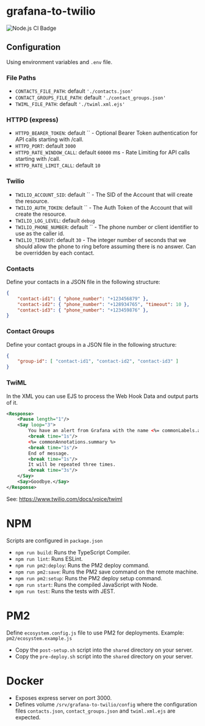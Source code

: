 # grafana-to-twilio

![Node.js CI Badge](https://github.com/michaelshof/grafana-to-twilio/actions/workflows/node.js.yml/badge.svg)

## Configuration

Using environment variables and `.env` file.

### File Paths

- `CONTACTS_FILE_PATH`: default `'./contacts.json'`
- `CONTACT_GROUPS_FILE_PATH`: default `'./contact_groups.json'`
- `TWIML_FILE_PATH`: default `'./twiml.xml.ejs'`

### HTTPD (express)

- `HTTPD_BEARER_TOKEN`: default `` - Optional Bearer Token authentication for API calls starting with /call.
- `HTTPD_PORT`: default `3000`
- `HTTPD_RATE_WINDOW_CALL`: default `60000` ms - Rate Limiting for API calls starting with /call.
- `HTTPD_RATE_LIMIT_CALL`: default `10`

### Twilio

- `TWILIO_ACCOUNT_SID`: default `` - The SID of the Account that will create the resource.
- `TWILIO_AUTH_TOKEN`: default `` - The Auth Token of the Account that will create the resource.
- `TWILIO_LOG_LEVEL`: default `debug`
- `TWILIO_PHONE_NUMBER`: default `` - The phone number or client identifier to use as the caller id.
- `TWILIO_TIMEOUT`: default `30` - The integer number of seconds that we should allow the phone to ring before assuming there is no answer. Can be overridden by each contact.

### Contacts

Define your contacts in a JSON file in the following structure:

```json
{
    "contact-id1": { "phone_number": "+123456879" },
    "contact-id2": { "phone_number": "+128934765", "timeout": 10 },
    "contact-id3": { "phone_number": "+123459876" },
}
```

### Contact Groups

Define your contact groups in a JSON file in the following structure:

```json
{
    "group-id": [ "contact-id1", "contact-id2", "contact-id3" ]
}
```

### TwiML

In the XML you can use EJS to process the Web Hook Data and output parts of it.

```xml
<Response>
	<Pause length="1"/>
	<Say loop="3">
		You have an alert from Grafana with the name <%= commonLabels.alertname %>. Message:
		<break time="1s"/>
		<%= commonAnnotations.summary %>
		<break time="1s"/>
		End of message.
		<break time="1s"/>
		It will be repeated three times.
		<break time="3s"/>
	</Say>
	<Say>Goodbye.</Say>
</Response>
```

See: https://www.twilio.com/docs/voice/twiml

# NPM

Scripts are configured in `package.json`

* `npm run build`: Runs the TypeScript Compiler.
* `npm run lint`: Runs ESLint.
* `npm run pm2:deploy`: Runs the PM2 deploy command.
* `npm run pm2:save`: Runs the PM2 save command on the remote machine.
* `npm run pm2:setup`: Runs the PM2 deploy setup command.
* `npm run start`: Runs the compiled JavaScript with Node.
* `npm run test`: Runs the tests with JEST.

# PM2

Define `ecosystem.config.js` file to use PM2 for deployments. Example: `pm2/ecosystem.example.js`

* Copy the `post-setup.sh` script into the `shared` directory on your server.
* Copy the `pre-deploy.sh` script into the `shared` directory on your server.

# Docker

* Exposes express server on port 3000.
* Defines volume `/srv/grafana-to-twilio/config` where the configuration files `contacts.json`, `contact_groups.json` and `twiml.xml.ejs` are expected.

